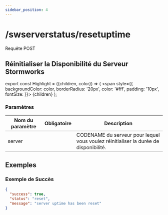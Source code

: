 ```yaml
---
sidebar_position: 4
---
```


# /swserverstatus/resetuptime

<Highlight color="#F39C12">Requête POST</Highlight>


## Réinitialiser la Disponibilité du Serveur Stormworks


export const Highlight = ({children, color}) => ( <span style={{ backgroundColor: color, borderRadius: '20px', color: '#fff', padding: '10px', fontSize: }}>
    {children}
  </span> );

### Paramètres

| Nom du paramètre |        Obligatoire        | Description                                                                          |
| ---------------- |:-------------------------:| ------------------------------------------------------------------------------------ |
| server           | <i class="fas fa-fw fa-check-circle text-success"></i> | CODENAME du serveur pour lequel vous voulez réinitialiser la durée de disponibilité. |

## Exemples
### Exemple de Succès
```json
{
  "success": true,
  "status": "reset",
  "message": "server uptime has been reset"
}
```